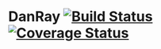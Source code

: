 # DanRay [![Build Status](https://travis-ci.org/danielthompson/danray.svg?branch=master)](https://travis-ci.org/danielthompson/danray) [![Coverage Status](https://coveralls.io/repos/github/danielthompson/danray/badge.svg?branch=master)](https://coveralls.io/github/danielthompson/danray?branch=master)

